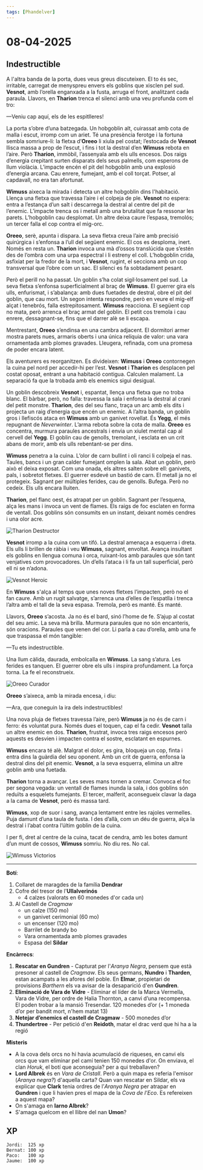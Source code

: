 ```yaml
---
tags: [Phandelver]
---
```


# 08-04-2025

## **Indestructible**

A l'altra banda de la porta, dues veus greus discuteixen. El to és sec, irritable, carregat de menyspreu envers els goblins que xisclen pel sud. **Vesnot**, amb l’orella enganxada a la fusta, arruga el front, analitzant cada paraula. Llavors, en **Tharion** trenca el silenci amb una veu profunda com el tro:

—Veniu cap aquí, els de les espitlleres\!

La porta s’obre d’una batzegada. Un hobgoblin alt, cuirassat amb cota de malla i escut, irromp com un ariet. Té una presència ferotge i la fortuna sembla somriure-li: la fletxa d’**Oreeo** li xiula pel costat; l’estocada de **Vesnot** llisca massa a prop de l’escut, i fins i tot la destral d’en **Wimuss** rebota en l’aire. Però **Tharion**, immòbil, l’assenyala amb els ulls encesos. Dos raigs d’energia crepitant surten disparats dels seus palmells, com esperons de llum violàcia. L’impacte encén el pit del hobgoblin amb una explosió d’energia arcana. Cau enrere, fumejant, amb el coll torçat. Potser, al capdavall, no era tan afortunat.

**Wimuss** aixeca la mirada i detecta un altre hobgoblin dins l'habitació. Llença una fletxa que travessa l’aire i el colpeja de ple. **Vesnot** no espera: entra a l’estança d’un salt i descarrega la destral al centre del pit de l’enemic. L’impacte trenca os i metall amb una brutalitat que fa ressonar les parets. L’hobgoblin cau desplomat. Un altre deixa caure l’espasa, tremolós; un tercer falla el cop contra el mig-orc.

**Oreeo**, serè, apunta i dispara. La seva fletxa creua l’aire amb precisió quirúrgica i s’enfonsa a l’ull del següent enemic. El cos es desploma, inert. Només en resta un. **Tharion** invoca una mà d’ossos translúcida que s’estén des de l’ombra com una urpa espectral i li estreny el coll. L’hobgoblin crida, asfixiat per la fredor de la mort, i **Vesnot**, rugint, el secciona amb un cop transversal que l’obre com un sac. El silenci es fa sobtadament pesant.

Però el perill no ha passat. Un goblin s’ha colat sigil·losament pel sud. La seva fletxa s’enfonsa superficialment al braç de **Wimuss**. El guerrer gira els ulls, enfurismat, i s’abalança: amb dues fuetades de destral, obre el pit del goblin, que cau mort. Un segon intenta respondre, però en veure el mig-elf alçat i tenebrós, falla estrepitosament. **Wimuss** reacciona. El següent cop no mata, però arrenca el braç armat del goblin. El petit cos tremola i cau enrere, dessagnant-se, fins que el darrer alè se li escapa.

Mentrestant, **Oreeo** s’endinsa en una cambra adjacent. El dormitori armer mostra parets nues, armaris oberts i una única relíquia de valor: una vara ornamentada amb plomes gravades. Lleugera, refinada, com una promesa de poder encara latent.

Els aventurers es reorganitzen. Es divideixen: **Wimuss** i **Oreeo** contornegen la cuina pel nord per accedir-hi per l’est. **Vesnot** i **Tharion** es desplacen pel costat oposat, entrant a una habitació contigua. Calculen malament. La separació fa que la trobada amb els enemics sigui desigual.

Un goblin descobreix **Vesnot** i, espantat, llença una fletxa que no troba blanc. El bàrbar, però, no falla: travessa la sala i enfonsa la destral al crani del petit monstre. **Tharion**, des del seu flanc, traça un arc amb els dits i projecta un raig d’energia que encén un enemic. A l’altra banda, un goblin gros i llefiscós ataca en **Wimuss** amb un ganivet rovellat. És **Yegg**, el més repugnant de *Neverwinter*. L’arma rebota sobre la cota de malla. **Oreeo** es concentra, murmura paraules ancestrals i envia un xiulet mental cap al cervell del **Yegg**. El goblin cau de genolls, tremolant, i esclata en un crit abans de morir, amb els ulls rebentant-se per dins.

**Wimuss** penetra a la cuina. L’olor de carn bullint i oli ranci li colpeja el nas. Taules, bancs i un gran calder fumejant omplen la sala. Abat un goblin, però això el deixa exposat. Com una onada, els altres salten sobre ell: ganivets, pals, i sobretot fletxes. El guerrer esdevé un bastió de carn. El metall ja no el protegeix. Sagnant per múltiples ferides, cau de genolls. Bufega. Però no cedeix. Els ulls encara lluiten.

**Tharion**, pel flanc oest, és atrapat per un goblin. Sagnant per l’esquena, alça les mans i invoca un vent de flames. Els raigs de foc esclaten en forma de ventall. Dos goblins són consumits en un instant, deixant només cendres i una olor acre.

![Tharion Destructor](/assets/TharionDestructor.png)

**Vesnot** irromp a la cuina com un tifó. La destral amenaça a esquerra i dreta. Els ulls li brillen de ràbia i veu **Wimuss**, sagnant, envoltat. Avança insultant els goblins en llengua comuna i orca, ruixant-los amb paraules que són tant venjatives com provocadores. Un d’ells l’ataca i li fa un tall superficial, però ell ni se n’adona.

![Vesnot Heroic](/assets/VesnotHeroic.png)

En **Wimuss** s'alça al temps que unes noves fletxes l’impacten, però no el fan caure. Amb un rugit salvatge, s’arrenca una d’elles de l’espatlla i trenca l’altra amb el tall de la seva espasa. Tremola, però es manté. Es manté.

Llavors, **Oreeo** s’acosta. Ja no és el bard, sinó l’home de fe. S’ajup al costat del seu amic. La seva mà brilla. Murmura paraules que no són encanteris, són oracions. Paraules que venen del cor. Li parla a cau d’orella, amb una fe que traspassa el món tangible:

—Tu ets indestructible.

Una llum càlida, daurada, embolcalla en **Wimuss**. La sang s’atura. Les ferides es tanquen. El guerrer obre els ulls i inspira profundament. La força torna. La fe el reconstrueix.

![Oreeo Curador](/assets/OreeoCurador.png)

**Oreeo** s’aixeca, amb la mirada encesa, i diu:

—Ara, que coneguin la ira dels indestructibles\!

Una nova pluja de fletxes travessa l’aire, però **Wimuss** ja no és de carn i ferro: és voluntat pura. Només dues el toquen, cap el fa cedir. **Vesnot** talla un altre enemic en dos. **Tharion**, frustrat, invoca tres raigs encesos però aquests es desvien i impacten contra el sostre, esclatant en espurnes.

**Wimuss** encara té alè. Malgrat el dolor, es gira, bloqueja un cop, finta i entra dins la guàrdia del seu oponent. Amb un crit de guerra, enfonsa la destral dins del pit enemic. **Vesnot**, a la seva esquerra, elimina un altre goblin amb una fuetada.

**Tharion** torna a avançar. Les seves mans tornen a cremar. Convoca el foc per segona vegada: un ventall de flames inunda la sala, i dos goblins són reduïts a esquelets fumejants. El tercer, malferit, aconsegueix clavar la daga a la cama de **Vesnot**, però és massa tard.

**Wimuss**, xop de suor i sang, avança lentament entre les rajoles vermelles. Puja damunt d’una taula de fusta. I des d’allà, com un déu de guerra, alça la destral i l’abat contra l’últim goblin de la cuina.

I per fi, dret al centre de la cuina, tacat de cendra, amb les botes damunt d’un munt de cossos, **Wimuss** somriu. No diu res. No cal.

![Wimuss Victorios](/assets/WimussVictorios.png)

---

**Botí**:

1. Collaret de maragdes de la família **Dendrar**
2. Cofre del tresor de l'**Ullalverinós**
   - 4 calzes (valorats en 60 monedes d'or cada un)
4. Al Castell de _Cragmaw_
   - un calze (150 mo)
   - un ganivet cerimonial (60 mo)
   - un encenser (120 mo)
   - Barrilet de brandy bo
   - Vara ornamentada amb plomes gravades
   - Espasa del **Sildar**

**Encàrrecs**:

1. **Rescatar en Gundren** \- Capturat per l'_Aranya Negra_, pensem que està presoner al castell de _Cragmaw_. Els seus germans, **Nundro** i **Tharden**, estan acampats a les afores del poble. En **Elmar**, propietari de provisions _Barthern_ els va avisar de la desaparició d'en **Gundren**.
2. **Eliminació de Vara de Vidre** \- Eliminar el líder de la Marca Vermella, Vara de Vidre, per ordre de Halia Thornton, a canvi d’una recompensa. El poden trobar a la mansió Tresendar. 120 monedes d’or (+ 1 moneda d’or per bandit mort, n'hem matat 13)  
3. **Netejar d’enemics el castell de Cragmaw** \- 500 monedes d’or
4. **Thundertree** \- Per petició d'en **Reidoth**, matar el drac verd que hi ha a la regió

**Misteris**

- A la cova dels orcs no hi havia acumulació de riqueses, en canvi els orcs que vam eliminar pel camí tenien 150 monedes d'or. On enviava, el clan _Horuk_, el botí que aconseguia? per a qui treballaven?
- **Lord Albrek** és en *Vara de Cristall*. Però a quin mapa es referia l'emisor (*Aranya negra?*) d'aquella carta? Quan van rescatar en Sildar, els va explicar que **Clark** tenia ordres de l’*Aranya Negra* per atrapar en **Gundren** i que li havien pres el mapa de la _Cova de l’Eco_. Es refereixen a aquest mapa?
- On s'amaga en **Iarno Albrek**?
- S'amaga quelcom en el llibre del nan **Umon**?

## XP

```
Jordi:  125 xp
Bernat: 100 xp
Paco:   100 xp
Jaume:  100 xp
```
